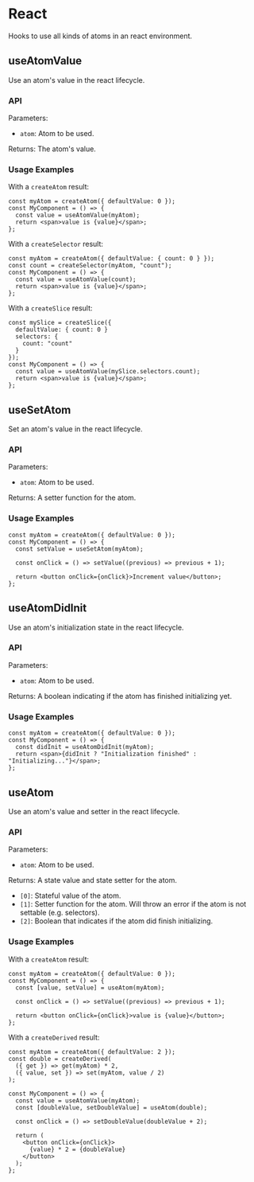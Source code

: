 # React

Hooks to use all kinds of atoms in an react environment.

## useAtomValue

Use an atom's value in the react lifecycle.

### API

Parameters:

- `atom`: Atom to be used.

Returns: The atom's value.

### Usage Examples

With a `createAtom` result:

```tsx
const myAtom = createAtom({ defaultValue: 0 });
const MyComponent = () => {
  const value = useAtomValue(myAtom);
  return <span>value is {value}</span>;
};
```

With a `createSelector` result:

```tsx
const myAtom = createAtom({ defaultValue: { count: 0 } });
const count = createSelector(myAtom, "count");
const MyComponent = () => {
  const value = useAtomValue(count);
  return <span>value is {value}</span>;
};
```

With a `createSlice` result:

```tsx
const mySlice = createSlice({
  defaultValue: { count: 0 }
  selectors: {
    count: "count"
  }
});
const MyComponent = () => {
  const value = useAtomValue(mySlice.selectors.count);
  return <span>value is {value}</span>;
};
```

## useSetAtom

Set an atom's value in the react lifecycle.

### API

Parameters:

- `atom`: Atom to be used.

Returns: A setter function for the atom.

### Usage Examples

```tsx
const myAtom = createAtom({ defaultValue: 0 });
const MyComponent = () => {
  const setValue = useSetAtom(myAtom);

  const onClick = () => setValue((previous) => previous + 1);

  return <button onClick={onClick}>Increment value</button>;
};
```

## useAtomDidInit

Use an atom's initialization state in the react lifecycle.

### API

Parameters:

- `atom`: Atom to be used.

Returns: A boolean indicating if the atom has finished initializing yet.

### Usage Examples

```tsx
const myAtom = createAtom({ defaultValue: 0 });
const MyComponent = () => {
  const didInit = useAtomDidInit(myAtom);
  return <span>{didInit ? "Initialization finished" : "Initializing..."}</span>;
};
```

## useAtom

Use an atom's value and setter in the react lifecycle.

### API

Parameters:

- `atom`: Atom to be used.

Returns: A state value and state setter for the atom.

- `[0]`: Stateful value of the atom.
- `[1]`: Setter function for the atom. Will throw an error if the atom is not settable (e.g. selectors).
- `[2]`: Boolean that indicates if the atom did finish initializing.

### Usage Examples

With a `createAtom` result:

```tsx
const myAtom = createAtom({ defaultValue: 0 });
const MyComponent = () => {
  const [value, setValue] = useAtom(myAtom);

  const onClick = () => setValue((previous) => previous + 1);

  return <button onClick={onClick}>value is {value}</button>;
};
```

With a `createDerived` result:

```tsx
const myAtom = createAtom({ defaultValue: 2 });
const double = createDerived(
  ({ get }) => get(myAtom) * 2,
  ({ value, set }) => set(myAtom, value / 2)
);

const MyComponent = () => {
  const value = useAtomValue(myAtom);
  const [doubleValue, setDoubleValue] = useAtom(double);

  const onClick = () => setDoubleValue(doubleValue + 2);

  return (
    <button onClick={onClick}>
      {value} * 2 = {doubleValue}
    </button>
  );
};
```
